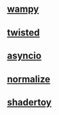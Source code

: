 
## [wampy][]

## [twisted][]

## [asyncio][]

## [normalize][]

## [shadertoy][]


[wampy]: http://ksdaemon.github.io/wampy.js/
[twisted]: https://twistedmatrix.com/trac/
[asyncio]: https://docs.python.org/3/library/asyncio.html
[normalize]: https://github.com/necolas/normalize.css
[shadertoy]: https://www.shadertoy.com/
